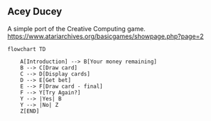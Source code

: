 
## Acey Ducey

A simple port of the Creative Computing game.
https://www.atariarchives.org/basicgames/showpage.php?page=2



```mermaid
flowchart TD
    
    A[Introduction] --> B[Your money remaining]
    B --> C[Draw card]
    C --> D[Display cards]
    D --> E[Get bet]
    E --> F[Draw card - final]
    F --> Y[Try Again?]
    Y --> |Yes| B
    Y --> |No| Z
    Z[END]


```
